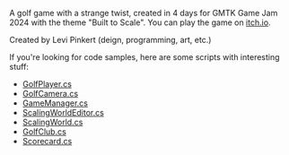 A golf game with a strange twist, created in 4 days for GMTK Game Jam 2024 with the theme "Built to Scale". You can play the game on [itch.io](https://fajpaj.itch.io/big-mini-golf).

Created by Levi Pinkert (deign, programming, art, etc.)

If you're looking for code samples, here are some scripts with interesting stuff:
- [GolfPlayer.cs](/Assets/Scripts/GolfPlayer.cs)
- [GolfCamera.cs](/Assets/Scripts/GolfCamera.cs)
- [GameManager.cs](/Assets/Scripts/GameManager.cs)
- [ScalingWorldEditor.cs](/Assets/Editor/ScalingWorldEditor.cs)
- [ScalingWorld.cs](/Assets/Scripts/ScalingWorld.cs)
- [GolfClub.cs](/Assets/Scripts/GolfClub.cs)
- [Scorecard.cs](/Assets/Scripts/UI/Scorecard.cs)
